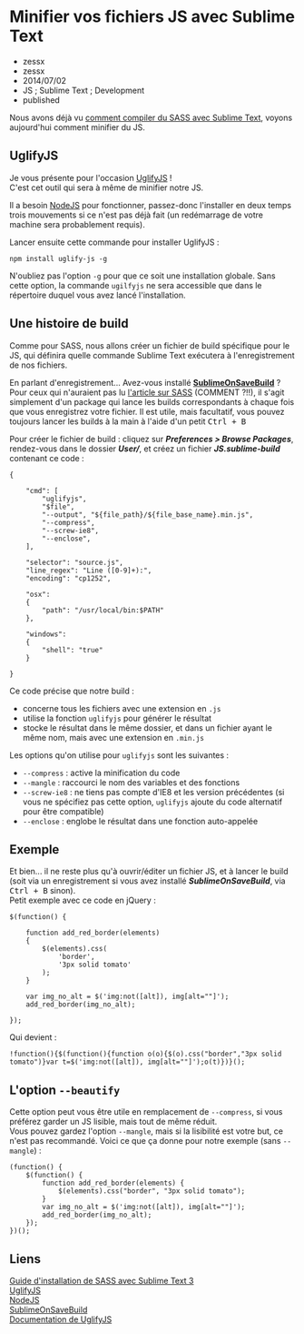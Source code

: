 # Minifier vos fichiers JS avec Sublime Text
- zessx
- zessx
- 2014/07/02
- JS ; Sublime Text ; Development
- published

Nous avons déjà vu [comment compiler du SASS avec Sublime Text](http://blog.smarchal.com/guide-installation-sass-avec-sublime-text-3), voyons aujourd'hui comment minifier du JS.

## UglifyJS

Je vous présente pour l'occasion [UglifyJS](https://github.com/mishoo/UglifyJS2) !  
C'est cet outil qui sera à même de minifier notre JS.  

Il a besoin [NodeJS](http://nodejs.org/) pour fonctionner, passez-donc l'installer en deux temps trois mouvements si ce n'est pas déjà fait (un redémarrage de votre machine sera probablement requis).

Lancer ensuite cette commande pour installer UglifyJS :

	npm install uglify-js -g

N'oubliez pas l'option `-g` pour que ce soit une installation globale. Sans cette option, la commande `ugilfyjs` ne sera accessible que dans le répertoire duquel vous avez lancé l'installation.


## Une histoire de build

Comme pour SASS, nous allons créer un fichier de build spécifique pour le JS, qui définira quelle commande Sublime Text exécutera à l'enregistrement de nos fichiers. 

En parlant d'enregistrement... Avez-vous installé [**SublimeOnSaveBuild**](https://sublime.wbond.net/packages/SublimeOnSaveBuild) ?
Pour ceux qui n'auraient pas lu [l'article sur SASS](http://blog.smarchal.com/guide-installation-sass-avec-sublime-text-3) (COMMENT ?!!), il s'agit simplement d'un package qui lance les builds correspondants à chaque fois que vous enregistrez votre fichier.
Il est utile, mais facultatif, vous pouvez toujours lancer les builds à la main à l'aide d'un petit <kbd>Ctrl + B</kbd>

Pour créer le fichier de build : cliquez sur ***Preferences > Browse Packages***, rendez-vous dans le dossier ***User/***, et créez un fichier ***JS.sublime-build*** contenant ce code :

	{

		"cmd": [
			"uglifyjs",
			"$file",
			"--output", "${file_path}/${file_base_name}.min.js",
			"--compress",
			"--screw-ie8",
			"--enclose",
		],

		"selector": "source.js",
		"line_regex": "Line ([0-9]+):",
		"encoding": "cp1252",

		"osx":
		{
			"path": "/usr/local/bin:$PATH"
		},

		"windows":
		{
			"shell": "true"
		}

	}

Ce code précise que notre build :

- concerne tous les fichiers avec une extension en `.js`
- utilise la fonction `uglifyjs` pour générer le résultat
- stocke le résultat dans le même dossier, et dans un fichier ayant le même nom, mais avec une extension en `.min.js`

Les options qu'on utilise pour `uglifyjs` sont les suivantes :

- `--compress` : active la minification du code
- `--mangle` : raccourci le nom des variables et des fonctions
- `--screw-ie8` : ne tiens pas compte d'IE8 et les version précédentes (si vous ne spécifiez pas cette option, `uglifyjs` ajoute du code alternatif pour être compatible)
- `--enclose` : englobe le résultat dans une fonction auto-appelée

## Exemple

Et bien... il ne reste plus qu'à ouvrir/éditer un fichier JS, et à lancer le build (soit via un enregistrement si vous avez installé ***SublimeOnSaveBuild***, via <kbd>Ctrl + B</kbd> sinon).  
Petit exemple avec ce code en jQuery :

	$(function() {

		function add_red_border(elements)
		{
			$(elements).css(
				'border',
				'3px solid tomato'
			);
		}

		var img_no_alt = $('img:not([alt]), img[alt=""]');
		add_red_border(img_no_alt);

	});

Qui devient :

	!function(){$(function(){function o(o){$(o).css("border","3px solid tomato")}var t=$('img:not([alt]), img[alt=""]');o(t)})}();

## L'option `--beautify`

Cette option peut vous être utile en remplacement de `--compress`, si vous préférez garder un JS lisible, mais tout de même réduit.  
Vous pouvez gardez l'option `--mangle`, mais si la lisibilité est votre but, ce n'est pas recommandé. Voici ce que ça donne pour notre exemple (sans `--mangle`) :

	(function() {
	    $(function() {
	        function add_red_border(elements) {
	            $(elements).css("border", "3px solid tomato");
	        }
	        var img_no_alt = $('img:not([alt]), img[alt=""]');
	        add_red_border(img_no_alt);
	    });
	})();

## Liens

[Guide d'installation de SASS avec Sublime Text 3](http://blog.smarchal.com/guide-installation-sass-avec-sublime-text-3)  
[UglifyJS](https://github.com/mishoo/UglifyJS2)  
[NodeJS](http://nodejs.org/)  
[SublimeOnSaveBuild](https://sublime.wbond.net/packages/SublimeOnSaveBuild)  
[Documentation de UglifyJS](https://github.com/mishoo/UglifyJS2#usage)  